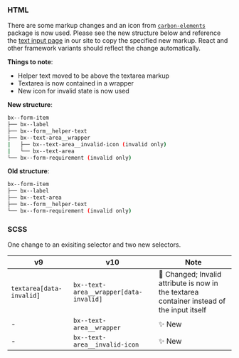 ### HTML

There are some markup changes and an icon from [`carbon-elements`](https://github.com/IBM/carbon-elements) package is now used. Please see the new structure below and reference the [text input page](https://next.carbondesignsystem.com/components/text-input/code) in our site to copy the specified new markup. React and other framework variants should reflect the change automatically.

**Things to note**:

- Helper text moved to be above the textarea markup
- Textarea is now contained in a wrapper
- New icon for invalid state is now used

**New structure**:

```bash
bx--form-item
├── bx--label
├── bx--form__helper-text
├── bx--text-area__wrapper
|	├── bx--text-area__invalid-icon (invalid only)
|   └── bx--text-area
└── bx--form-requirement (invalid only)
```

**Old structure**:

```bash
bx--form-item
├── bx--label
├── bx--text-area
├── bx--form__helper-text
└── bx--form-requirement (invalid only)
```

### SCSS

One change to an exisiting selector and two new selectors.

| v9                       | v10                                    | Note                                                                                           |
| ------------------------ | -------------------------------------- | ---------------------------------------------------------------------------------------------- |
| `textarea[data-invalid]` | `bx--text-area__wrapper[data-invalid]` | :eyes: Changed; Invalid attribute is now in the textarea container instead of the input itself |
| -                        | `bx--text-area__wrapper`               | :sparkles: New                                                                                 |
| -                        | `bx--text-area__invalid-icon`          | :sparkles: New                                                                                 |
